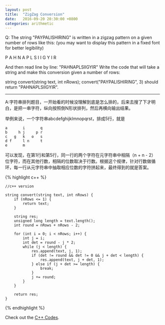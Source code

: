 ```yaml
---
layout: post
title:  "ZigZag Conversion"
date:   2016-09-20 20:30:00 +0800
categories: arithmetic
---
```



Q:
The string "PAYPALISHIRING" is written in a zigzag pattern on a given number of rows like this: (you may want to display this pattern in a fixed font for better legibility)

P   A   H   N
A P L S I I G
Y   I   R
 
And then read line by line: "PAHNAPLSIIGYIR"
Write the code that will take a string and make this conversion given a number of rows:

string convert(string text, int nRows);
convert("PAYPALISHIRING", 3) should return "PAHNAPLSIIGYIR".

----------

A:字符串排列题目，一开始看的时候没理解到底是怎么排的，后来去搜了下才明白，是把一串字符，纵向按照倒N形状排列，然后再横向输出结果。

举例来说，一个字符串abcdefghijklmnopqrst，排成5行，就是


	a       i       q
	b     h j     p r 
	c   g   k   o   s
	d f     l n     t
	e       m

可以发现，在第1行和第5行，同一行的两个字符在元字符串中相隔（n + n - 2）位字符，而在其他行数，相隔的位数取决于行数。根据这个规律，针对行数做循环，每一行从元字符串中抽取相应位数的字符拼起来，最终得到的就是答案。

{% highlight c++ %}

	//c++ version

	string convert(string text, int nRows) {
	    if (nRows <= 1) {
	        return text;
	    }
	    
	    string res;
	    unsigned long length = text.length();
	    int round = nRows + nRows - 2;
	    
	    for (int i = 0; i < nRows; i++) {
	        int j = i;
	        int det = round - j * 2;
	        while (j < length) {
	            res.append(text, j, 1);
	            if (det != round && det != 0 && j + det < length) {
	                res.append(text, j + det, 1);
	            } else if (j + det >= length) {
	                break;
	            }
	            j += round;
	        }
	    }
	    
	    return res;
	}

{% endhighlight %}


Check out the [C++ Codes][codes1].

[codes1]: https://github.com/JingWZ/ArithmeticSorting/tree/master/ZigZag_Conversion